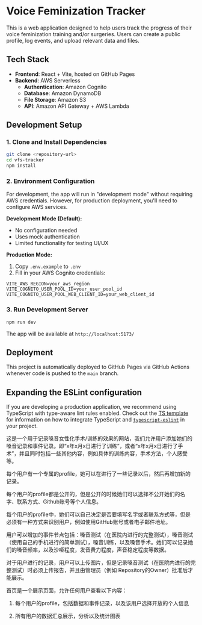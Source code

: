 # Voice Feminization Tracker

This is a web application designed to help users track the progress of their voice feminization training and/or surgeries. Users can create a public profile, log events, and upload relevant data and files.

## Tech Stack

- **Frontend**: React + Vite, hosted on GitHub Pages
- **Backend**: AWS Serverless
  - **Authentication**: Amazon Cognito
  - **Database**: Amazon DynamoDB
  - **File Storage**: Amazon S3
  - **API**: Amazon API Gateway + AWS Lambda

## Development Setup

### 1. Clone and Install Dependencies
```bash
git clone <repository-url>
cd vfs-tracker
npm install
```

### 2. Environment Configuration

For development, the app will run in "development mode" without requiring AWS credentials. However, for production deployment, you'll need to configure AWS services.

**Development Mode (Default):**
- No configuration needed
- Uses mock authentication
- Limited functionality for testing UI/UX

**Production Mode:**
1. Copy `.env.example` to `.env`
2. Fill in your AWS Cognito credentials:
```env
VITE_AWS_REGION=your_aws_region
VITE_COGNITO_USER_POOL_ID=your_user_pool_id
VITE_COGNITO_USER_POOL_WEB_CLIENT_ID=your_web_client_id
```

### 3. Run Development Server
```bash
npm run dev
```

The app will be available at `http://localhost:5173/`

## Deployment

This project is automatically deployed to GitHub Pages via GitHub Actions whenever code is pushed to the `main` branch.

## Expanding the ESLint configuration

If you are developing a production application, we recommend using TypeScript with type-aware lint rules enabled. Check out the [TS template](https://github.com/vitejs/vite/tree/main/packages/create-vite/template-react-ts) for information on how to integrate TypeScript and [`typescript-eslint`](https://typescript-eslint.io) in your project.


这是一个用于记录嗓音女性化手术/训练的效果的网站，我们允许用户添加她们的嗓音记录和事件记录。即“x年x月x日进行了训练”，或者“x年x月x日进行了手术”，并且同时包括一些其他内容，例如具体的训练内容，手术方法，个人感受等。

每个用户有一个专属的profile，她可以在进行了一些记录以后，然后再增加新的记录。

每个用户的profile都是公开的，但是公开的时候她们可以选择不公开她们的名字、联系方式、Github账号等个人信息。

每个用户的profile中，她们可以自己决定是否要填写名字或者联系方式等，但是必须有一种方式来识别用户，例如使用GitHub账号或者电子邮件地址。

用户可以增加的事件节点包括：嗓音测试（在医院内进行的完整测试），嗓音测试（使用自己的手机进行的简单测试），嗓音训练，以及嗓音手术。她们可以记录她们的嗓音频率，以及沙哑程度，发音费力程度，声音稳定程度等数据。

对于用户进行的记录，用户可以上传图片，但是记录嗓音测试（在医院内进行的完整测试）时必须上传报告，并且由管理员（例如 Repository的Owner）批准后才能展示。

首页是一个展示页面，允许任何用户查看以下内容：

1. 每个用户的profile，包括数据和事件记录，以及该用户选择开放的个人信息

2. 所有用户的数据汇总展示，分析以及统计图表